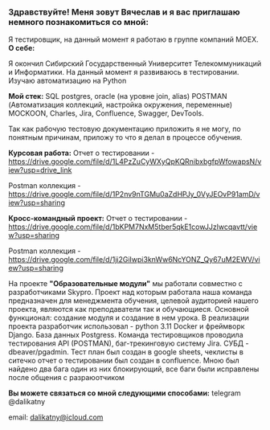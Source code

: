 ### Здравствуйте! Меня зовут Вячеслав и я вас приглашаю немного познакомиться со мной:
Я тестировщик, на данный момент я работаю в группе компаний MOEX.
**О себе:**

Я окончил Сибирский Государственный Университет Телекоммуникаций и Информатики.
На данный момент я развиваюсь в тестировании.
Изучаю автоматизацию на Python

**Мой стек:** SQL postgres, oracle (на уровне join, alias) POSTMAN (Автоматизация коллекций, настройка окружения, переменные) MOCKOON, Charles, Jira, Confluence, Swagger, DevTools. 

Так как рабочую тестовую документацию приложить я не могу, по понятным причинам, приложу то что я делал в процессе обучения.

**Курсовая работа:**
Отчет о тестировании - https://drive.google.com/file/d/1L4PzZuCyWXyQpKQRnibxbgfpWfowapsN/view?usp=drive_link 

Postman коллекция - https://drive.google.com/file/d/1P2nv9nTGMu0aZdHPJy_0VyJEOvP91amD/view?usp=sharing


**Кросс-командный проект:**
Отчет о тестировании - https://drive.google.com/file/d/1bKPM7NxM5tber5qkE1cowJJzlwcqavtt/view?usp=sharing

Postman коллекция - https://drive.google.com/file/d/1ji2GiIwpi3knWw6NcYONZ_Qy67uM2EWV/view?usp=sharing

На проекте **"Образовательные модули"** мы работали совместно с разработчиками Skypro.
Проект над которым работала наша команда предназначен для менеджмента обучения, целевой аудиторией  нашего проекта, являются как преподаватели так и обучающиеся. 
Основной функционал: создание модуля и создание в нем урока.
В реализации проекта разработчик использовал - python 3.11  Docker и фреймворк Django. База данных Postgress.
Команда тестировщиков проводила тестирования API (POSTMAN), баг-трекинговую систему Jira. СУБД - dbeaver/pgadmin. 
Тест план был создан в google sheets, чеклисты в ситечко отчет о тестировании был создан в confluence.
Мною был найдено два бага один из них блокирующий, все баги были исправлены после общения с разраюотчиком

**Вы можете связаться со мной следующими способами:**
telegram @dalikatny

email: dalikatny@icloud.com

<!--
**dalikatny/dalikatny** is a ✨ _special_ ✨ repository because its `README.md` (this file) appears on your GitHub profile.

Here are some ideas to get you started:

- 🔭 I’m currently working on ...
- 🌱 I’m currently learning ...
- 👯 I’m looking to collaborate on ...
- 🤔 I’m looking for help with ...
- 💬 Ask me about ...
- 📫 How to reach me: ...
- 😄 Pronouns: ...
- ⚡ Fun fact: ...
-->

